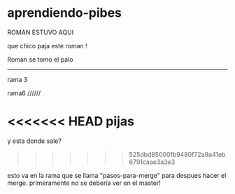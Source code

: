 # aprendiendo-pibes

ROMAN ESTUVO AQUI

que chico paja este roman !

Roman se tomo el palo


---------

rama 3

rama6 //////

<<<<<<< HEAD
pijas
=======
y esta donde sale?
>>>>>>> 525dbd85000fb9480f72a9a41eb6791caae3a3e3


esto va en la rama que se llama "pasos-para-merge" para despues hacer el merge. primeramente no se deberia ver en el master! 